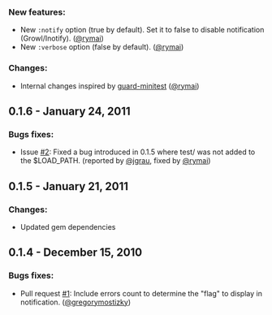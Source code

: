 ### New features:

- New `:notify` option (true by default). Set it to false to disable notification (Growl/Inotify). ([@rymai](https://github.com/rymai))
- New `:verbose` option (false by default). ([@rymai](https://github.com/rymai))

### Changes:

- Internal changes inspired by [guard-minitest](https://github.com/guard/guard-minitest) ([@rymai](https://github.com/rymai))

## 0.1.6 - January 24, 2011

### Bugs fixes:

- Issue [#2](https://github.com/guard/guard-test/issues/2): Fixed a bug introduced in 0.1.5 where test/ was not added to the $LOAD_PATH. (reported by [@jgrau](https://github.com/jgrau), fixed by [@rymai](https://github.com/rymai))

## 0.1.5 - January 21, 2011

### Changes:

- Updated gem dependencies

## 0.1.4 - December 15, 2010

### Bugs fixes:

- Pull request [#1](https://github.com/guard/guard-test/pull/1): Include errors count to determine the "flag" to display in notification. ([@gregorymostizky](https://github.com/gregorymostizky))
